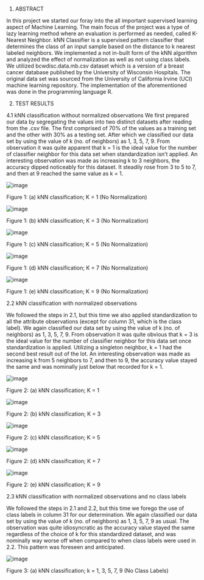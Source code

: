 1. ABSTRACT

In this project we started our foray into the all important supervised learning aspect of Machine Learning. The main focus of the project was a type of lazy learning method where an evaluation is performed as needed, called K-Nearest Neighbor. kNN Classifier is a supervised pattern classifier that determines the class of an input sample based on the distance to k nearest labeled neighbors. We implemented a not in-built form of the kNN algorithm and analyzed the effect of normalization as well as not using class labels. We utilized bcwdisc.data.mb.csv dataset which is a version of a breast cancer database published by the University of Wisconsin Hospitals. The original data set was sourced from the University of California Irvine (UCI) machine learning repository. The implementation of the aforementioned was done in the programming language R.

2. TEST RESULTS

4.1 kNN classification without normalized observations
We first prepared our data by segregating the values into two distinct datasets after reading from the .csv file. The first comprised of 70% of the values as a training set and the other with 30% as a testing set. After which we classified our data set by using the value of k (no. of neighbors) as 1, 3, 5, 7, 9. From observation it was quite apparent that k = 1 is the ideal value for the number of classifier neighbor for this data set when standardization isn’t applied. An interesting observation was made as increasing k to 3 neighbors, the accuracy dipped noticeably for this dataset. It steadily rose from 3 to 5 to 7, and then at 9 reached the same value as k = 1. 

![image](https://user-images.githubusercontent.com/54830217/212809403-3b5f72fd-fac1-462a-9ee5-203829e744a8.png)

Figure 1: (a) kNN classification; K = 1 (No Normalization)

![image](https://user-images.githubusercontent.com/54830217/212809415-84d5aa1b-b3a7-476b-b081-86fb1e4a0892.png)

Figure 1: (b) kNN classification; K = 3 (No Normalization)

![image](https://user-images.githubusercontent.com/54830217/212809426-09aad838-f270-4057-8e44-15d3eb885c23.png)

Figure 1: (c) kNN classification; K = 5 (No Normalization)

![image](https://user-images.githubusercontent.com/54830217/212809434-6b046f18-9712-4ead-927c-81107c715680.png)

Figure 1: (d) kNN classification; K = 7 (No Normalization)

![image](https://user-images.githubusercontent.com/54830217/212809445-bd5e79e6-7344-4591-8404-834dc6f4f03b.png)
 
Figure 1: (e) kNN classification; K = 9 (No Normalization)

2.2 kNN classification with normalized observations

We followed the steps in 2.1, but this time we also applied standardization to all the attribute observations (except for column 31, which is the class label). We again classified our data set by using the value of k (no. of neighbors) as 1, 3, 5, 7, 9. From observation it was quite obvious that k = 3 is the ideal value for the number of classifier neighbor for this data set once standardization is applied. Utilizing a singleton neighbor, k = 1 had the second best result out of the lot. An interesting observation was made as increasing k from 5 neighbors to 7, and then to 9, the accuracy value stayed the same and was nominally just below that recorded for k = 1.

![image](https://user-images.githubusercontent.com/54830217/212809460-8d008026-4dbf-4c91-82af-f49cebce9805.png)

Figure 2: (a) kNN classification; K = 1

![image](https://user-images.githubusercontent.com/54830217/212809480-4f41af73-8404-4e5c-b721-6196e0f9ae44.png)

Figure 2: (b) kNN classification; K = 3

![image](https://user-images.githubusercontent.com/54830217/212809495-0daafc48-0ea5-4f16-9c76-26a2c3575911.png)

Figure 2: (c) kNN classification; K = 5

![image](https://user-images.githubusercontent.com/54830217/212809527-3765a225-0c2c-4cfe-9e98-3ca79a303bae.png)

Figure 2: (d) kNN classification; K = 7

![image](https://user-images.githubusercontent.com/54830217/212809543-c271a8ef-41e9-47d3-a53b-e795865e95bc.png)

Figure 2: (e) kNN classification; K = 9


2.3 kNN classification with normalized observations and no class labels

We followed the steps in 2.1 and 2.2, but this time we forego the use of class labels in column 31 for our determination. We again classified our data set by using the value of k (no. of neighbors) as 1, 3, 5, 7, 9 as usual. The observation was quite idiosyncratic as the accuracy value stayed the same regardless of the choice of k for this standardized dataset, and was nominally way worse off when compared to when class labels were used in 2.2. This pattern was foreseen and anticipated.

![image](https://user-images.githubusercontent.com/54830217/212809568-ffd119b8-9168-4fd5-8d38-8ed182e6318b.png)

Figure 3: (a) kNN classification; k = 1, 3, 5, 7, 9 (No Class Labels)

